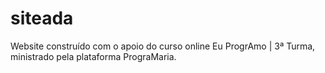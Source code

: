# siteada
Website construído com o apoio do curso online Eu ProgrAmo | 3ª Turma, ministrado pela plataforma PrograMaria.
